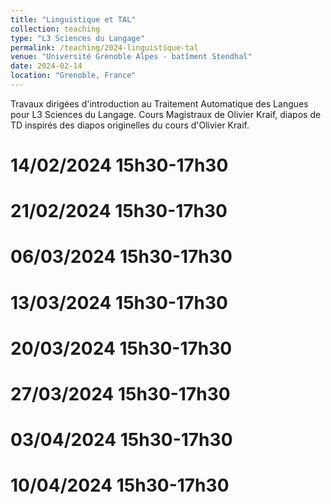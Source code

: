 ```yaml
---
title: "Linguistique et TAL"
collection: teaching
type: "L3 Sciences du Langage"
permalink: /teaching/2024-linguistique-tal
venue: "Université Grenoble Alpes - batîment Stendhal"
date: 2024-02-14
location: "Grenoble, France"
---
```


Travaux dirigées d'introduction au Traitement Automatique des Langues pour L3 Sciences du Langage. Cours Magistraux de Olivier Kraif, diapos de TD inspirés des diapos originelles du cours d'Olivier Kraif.


14/02/2024 15h30-17h30
====


21/02/2024 15h30-17h30
====


06/03/2024 15h30-17h30
====


13/03/2024 15h30-17h30
====


20/03/2024 15h30-17h30
====


27/03/2024 15h30-17h30
====


03/04/2024 15h30-17h30
====


10/04/2024 15h30-17h30
====





